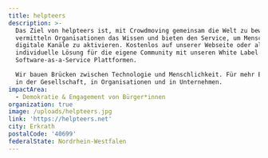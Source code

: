 ```yaml
---
title: helpteers
description: >-
  Das Ziel von helpteers ist, mit Crowdmoving gemeinsam die Welt zu bewegen. Wir
  vermitteln Organisationen das Wissen und bieten den Service, um Menschen über
  digitale Kanäle zu aktivieren. Kostenlos auf unserer Webseite oder als
  individuelle Lösung für die eigene Community mit unseren White Label
  Software-as-a-Service Plattformen.

  Wir bauen Brücken zwischen Technologie und Menschlichkeit. Für mehr Engagement
  in der Gesellschaft, in Organisationen und in Unternehmen.
impactArea:
  - Demokratie & Engagement von Bürger*innen
organization: true
image: /uploads/helpteers.jpg
link: 'https://helpteers.net'
city: Erkrath
postalCode: '40699'
federalState: Nordrhein-Westfalen
---
```


